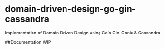 # domain-driven-design-go-gin-cassandra
Implementation of Domain Driven Design using Go's Gin-Gonic &amp;  Cassandra

##Documentation 
WIP
